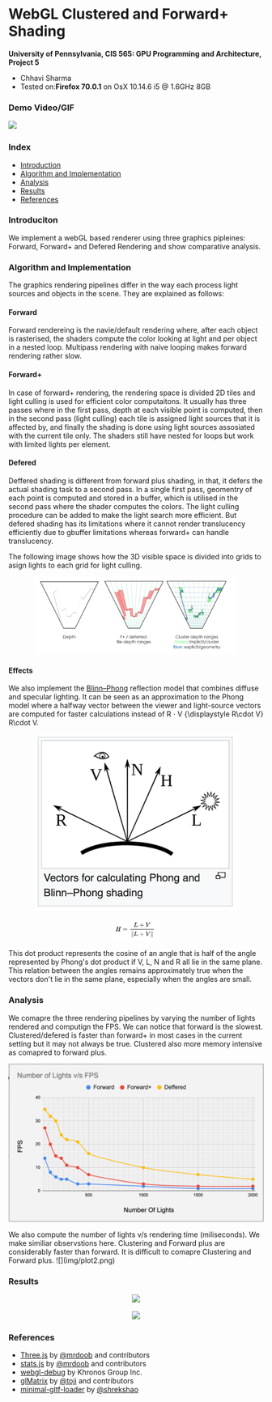 WebGL Clustered and Forward+ Shading
======================

**University of Pennsylvania, CIS 565: GPU Programming and Architecture, Project 5**

* Chhavi Sharma
* Tested on:**Firefox 70.0.1** on OsX 10.14.6 i5 @ 1.6GHz 8GB

### Demo Video/GIF
![](img/Webgl.gif)

### Index
- [Introduction](https://github.com/chhavisharma/Project6-WebGL-Clustered-Deferred-Forward-Plus#introduciton)
- [Algorithm and Implementation](https://github.com/chhavisharma/Project6-WebGL-Clustered-Deferred-Forward-Plus#algorithm-and-implementation)
- [Analysis](https://github.com/chhavisharma/Project6-WebGL-Clustered-Deferred-Forward-Plus#analysis )
- [Results]()
- [References](https://github.com/chhavisharma/Project6-WebGL-Clustered-Deferred-Forward-Plus#references )


### Introduciton 
We implement a webGL based renderer using three graphics pipleines: Forward, Forward+ and Defered Rendering and show comparative analysis.

### Algorithm and Implementation 
The graphics rendering pipelines differ in the way each process light sources and objects in the scene. They are explained as follows:

#### Forward
Forward rendereing is the navie/default rendering where, after each object is rasterised, the shaders compute the color looking at light and per object in a nested loop. Multipass rendering with naive looping makes forward rendering rather slow. 

#### Forward+
In case of forward+ rendering, the rendering space is divided 2D tiles and light culling is used for efficient color computaitons. It usually has three passes where in the first pass, depth at each visible point is computed, then in the second pass (light culling) each tile is assigned light sources that it is affected by, and finally the shading is done using light sources assosiated with the current tile only. The shaders still have nested for loops but work with limited lights per element. 

#### Defered
Deffered shading is different from forward plus shading, in that, it defers the actual shading task to a second pass. In a single first pass, geomentry of each point is computed and stored in a buffer, which is utilised in the second pass where the shader computes the colors. The light culling procedure can be added to make the light search more efficient. But defered shading has its limitations where it cannot render translucency efficiently due to gbuffer limitations whereas forward+ can handle translucency.  

The following image shows how the 3D visible space is divided into grids to asign lights to each grid for light culling. 
<p align="center">
  <img src="img/rend.png" width=400>
</p>

#### Effects
We also implement the [Blinn–Phong](https://en.wikipedia.org/wiki/Blinn%E2%80%93Phong_reflection_model) reflection model that combines diffuse and specular lighting.  It can be seen as an approximation to the Phong model where a halfway vector between the viewer and light-source vectors are computed for faster calculations instead of R ⋅ V {\displaystyle R\cdot V} R\cdot V. 
<p align="center">
  <img src="img/phong.png" width=400>
</p>
<p align="center">
  <img src="img/h.png" width=100>
</p>
This dot product represents the cosine of an angle that is half of the angle represented by Phong's dot product if V, L, N and R all lie in the same plane. This relation between the angles remains approximately true when the vectors don't lie in the same plane, especially when the angles are small. 

### Analysis
We comapre the three rendering pipelines by varying the number of lights rendered and computign the FPS. We can notice that forward is the slowest. 
Clustered/defered is faster than forward+ in most cases in the current setting but it may not always be true. 
Clustered also more memory intensive as comapred to forward plus. 
<p align="center">
  <img src="img/plot.png">
</p>
We also compute the number of lights v/s rendering time (miliseconds).
We make similiar observstions here. Clustering and Forward plus are considerably faster than forward. It is difficult to comapre Clustering and Forward plus.
![](img/plot2.png)

### Results
<p align="center">
  <img src="img/move.gif">
</p>
<p align="center">
  <img src="img/cl.png">
</p>

### References
* [Three.js](https://github.com/mrdoob/three.js) by [@mrdoob](https://github.com/mrdoob) and contributors
* [stats.js](https://github.com/mrdoob/stats.js) by [@mrdoob](https://github.com/mrdoob) and contributors
* [webgl-debug](https://github.com/KhronosGroup/WebGLDeveloperTools) by Khronos Group Inc.
* [glMatrix](https://github.com/toji/gl-matrix) by [@toji](https://github.com/toji) and contributors
* [minimal-gltf-loader](https://github.com/shrekshao/minimal-gltf-loader) by [@shrekshao](https://github.com/shrekshao)
